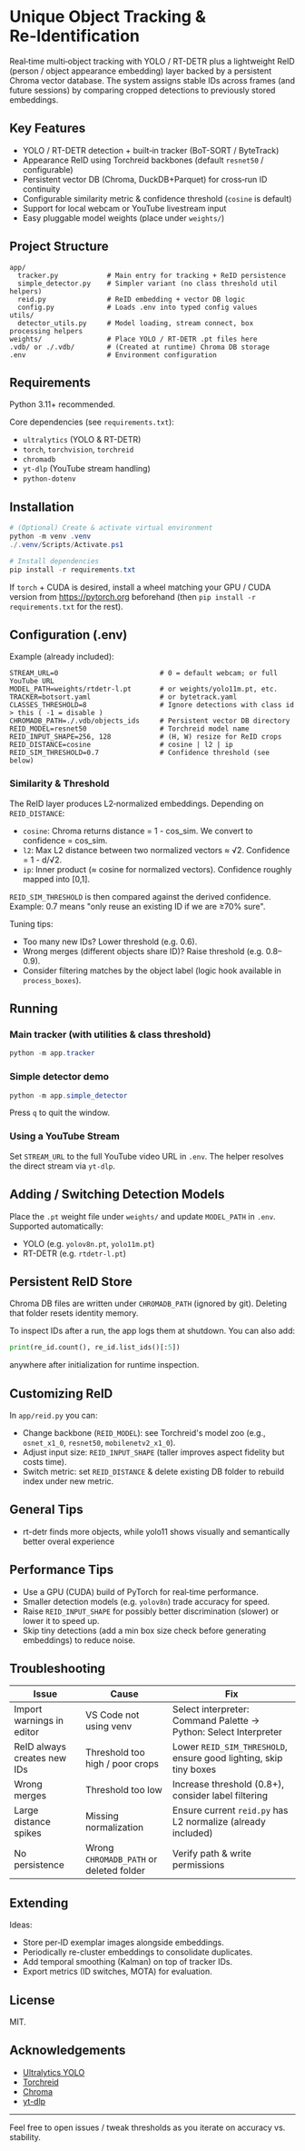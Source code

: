 # Unique Object Tracking & Re‑Identification

Real‑time multi‑object tracking with YOLO / RT-DETR plus a lightweight ReID (person / object appearance embedding) layer backed by a persistent Chroma vector database. The system assigns stable IDs across frames (and future sessions) by comparing cropped detections to previously stored embeddings.

## Key Features
- YOLO / RT-DETR detection + built‑in tracker (BoT-SORT / ByteTrack)
- Appearance ReID using Torchreid backbones (default `resnet50` / configurable)
- Persistent vector DB (Chroma, DuckDB+Parquet) for cross‑run ID continuity
- Configurable similarity metric & confidence threshold (`cosine` is default)
- Support for local webcam or YouTube livestream input
- Easy pluggable model weights (place under `weights/`)

## Project Structure
```
app/
  tracker.py            # Main entry for tracking + ReID persistence
  simple_detector.py    # Simpler variant (no class threshold util helpers)
  reid.py               # ReID embedding + vector DB logic
  config.py             # Loads .env into typed config values
utils/
  detector_utils.py     # Model loading, stream connect, box processing helpers
weights/                # Place YOLO / RT-DETR .pt files here
.vdb/ or ./.vdb/        # (Created at runtime) Chroma DB storage
.env                    # Environment configuration
```

## Requirements
Python 3.11+ recommended.

Core dependencies (see `requirements.txt`):
- `ultralytics` (YOLO & RT-DETR)
- `torch`, `torchvision`, `torchreid`
- `chromadb`
- `yt-dlp` (YouTube stream handling)
- `python-dotenv`

## Installation
```powershell
# (Optional) Create & activate virtual environment
python -m venv .venv
./.venv/Scripts/Activate.ps1

# Install dependencies
pip install -r requirements.txt
```
If `torch` + CUDA is desired, install a wheel matching your GPU / CUDA version from https://pytorch.org beforehand (then `pip install -r requirements.txt` for the rest).

## Configuration (.env)
Example (already included):
```
STREAM_URL=0                         # 0 = default webcam; or full YouTube URL
MODEL_PATH=weights/rtdetr-l.pt       # or weights/yolo11m.pt, etc. 
TRACKER=botsort.yaml                 # or bytetrack.yaml
CLASSES_THRESHOLD=8                  # Ignore detections with class id > this ( -1 = disable )
CHROMADB_PATH=./.vdb/objects_ids     # Persistent vector DB directory
REID_MODEL=resnet50                  # Torchreid model name
REID_INPUT_SHAPE=256, 128            # (H, W) resize for ReID crops
REID_DISTANCE=cosine                 # cosine | l2 | ip
REID_SIM_THRESHOLD=0.7               # Confidence threshold (see below)
```

### Similarity & Threshold
The ReID layer produces L2‑normalized embeddings. Depending on `REID_DISTANCE`:
- `cosine`: Chroma returns distance = 1 - cos_sim. We convert to confidence = cos_sim.
- `l2`: Max L2 distance between two normalized vectors ≈ √2. Confidence = 1 - d/√2.
- `ip`: Inner product (≈ cosine for normalized vectors). Confidence roughly mapped into [0,1].

`REID_SIM_THRESHOLD` is then compared against the derived confidence. Example: 0.7 means "only reuse an existing ID if we are ≥70% sure".

Tuning tips:
- Too many new IDs? Lower threshold (e.g. 0.6).
- Wrong merges (different objects share ID)? Raise threshold (e.g. 0.8–0.9).
- Consider filtering matches by the object label (logic hook available in `process_boxes`).

## Running
### Main tracker (with utilities & class threshold)
```powershell
python -m app.tracker
```
### Simple detector demo
```powershell
python -m app.simple_detector
```
Press `q` to quit the window.

### Using a YouTube Stream
Set `STREAM_URL` to the full YouTube video URL in `.env`. The helper resolves the direct stream via `yt-dlp`.

## Adding / Switching Detection Models
Place the `.pt` weight file under `weights/` and update `MODEL_PATH` in `.env`.
Supported automatically:
- YOLO (e.g. `yolov8n.pt`, `yolo11m.pt`)
- RT-DETR (e.g. `rtdetr-l.pt`)

## Persistent ReID Store
Chroma DB files are written under `CHROMADB_PATH` (ignored by git). Deleting that folder resets identity memory.

To inspect IDs after a run, the app logs them at shutdown. You can also add:
```python
print(re_id.count(), re_id.list_ids()[:5])
```
anywhere after initialization for runtime inspection.

## Customizing ReID
In `app/reid.py` you can:
- Change backbone (`REID_MODEL`): see Torchreid's model zoo (e.g., `osnet_x1_0`, `resnet50`, `mobilenetv2_x1_0`).
- Adjust input size: `REID_INPUT_SHAPE` (taller improves aspect fidelity but costs time).
- Switch metric: set `REID_DISTANCE` & delete existing DB folder to rebuild index under new metric.

## General Tips
- rt-detr finds more objects, while yolo11 shows visually and semantically better overal experience

## Performance Tips
- Use a GPU (CUDA) build of PyTorch for real‑time performance.
- Smaller detection models (e.g. `yolov8n`) trade accuracy for speed.
- Raise `REID_INPUT_SHAPE` for possibly better discrimination (slower) or lower it to speed up.
- Skip tiny detections (add a min box size check before generating embeddings) to reduce noise.

## Troubleshooting
| Issue | Cause | Fix |
|-------|-------|-----|
| Import warnings in editor | VS Code not using venv | Select interpreter: Command Palette → Python: Select Interpreter |
| ReID always creates new IDs | Threshold too high / poor crops | Lower `REID_SIM_THRESHOLD`, ensure good lighting, skip tiny boxes |
| Wrong merges | Threshold too low | Increase threshold (0.8+), consider label filtering |
| Large distance spikes | Missing normalization | Ensure current `reid.py` has L2 normalize (already included) |
| No persistence | Wrong `CHROMADB_PATH` or deleted folder | Verify path & write permissions |

## Extending
Ideas:
- Store per‑ID exemplar images alongside embeddings.
- Periodically re-cluster embeddings to consolidate duplicates.
- Add temporal smoothing (Kalman) on top of tracker IDs.
- Export metrics (ID switches, MOTA) for evaluation.

## License
MIT.

## Acknowledgements
- [Ultralytics YOLO](https://github.com/ultralytics/ultralytics)
- [Torchreid](https://github.com/KaiyangZhou/deep-person-reid)
- [Chroma](https://github.com/chroma-core/chroma)
- [yt-dlp](https://github.com/yt-dlp/yt-dlp)

---
Feel free to open issues / tweak thresholds as you iterate on accuracy vs. stability.
